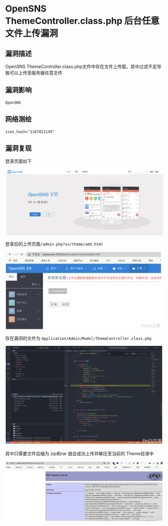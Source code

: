 # OpenSNS ThemeController.class.php 后台任意文件上传漏洞

## 漏洞描述

OpenSNS ThemeController.class.php文件中存在文件上传载，其中过滤不足导致可以上传至服务器任意文件

## 漏洞影响

```
OpenSNS
```

## 网络测绘

```
icon_hash="1167011145"
```

## 漏洞复现

登录页面如下

![image-20220518154644354](images/202205181546412.png)

登录后的上传页面`/admin.php?s=/theme/add.html`

![image-20220518154658941](images/202205181546002.png)

存在漏洞的文件为 `Application/Admin/Model/ThemeController.class.php`

![image-20220518154711821](images/202205181547904.png)

其中只需要文件后缀为 zip和rar 就会成功上传并解压至当前的 Theme目录中

![image-20220518154728501](images/202205181547562.png)